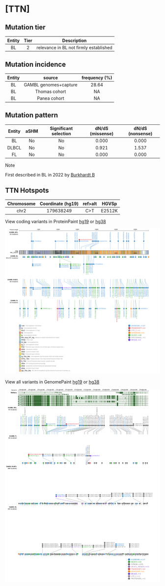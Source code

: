 # [TTN]

## Mutation tier

|Entity|Tier|Description                           |
|:------:|:----:|--------------------------------------|
|BL    |2   |relevance in BL not firmly established|
## Mutation incidence

|Entity|source               |frequency (%)|
|:------:|:---------------------:|:-------------:|
|BL    |GAMBL genomes+capture|28.64        |
|BL    |Thomas cohort        |   NA        |
|BL    |Panea cohort         |   NA        |

## Mutation pattern

|Entity|aSHM|Significant selection|dN/dS (missense)|dN/dS (nonsense)|
|:------:|:----:|:---------------------:|:----------------:|:----------------:|
|BL    |No  |No                   |0.000           |0.000           |
|DLBCL |No  |No                   |0.921           |1.537           |
|FL    |No  |No                   |0.000           |0.000           |


> [!NOTE]
> First described in BL in 2022 by [Burkhardt B](https://pubmed.ncbi.nlm.nih.gov/35794096)


 ## TTN Hotspots

| Chromosome |Coordinate (hg19) | ref>alt | HGVSp | 
 | :---:| :---: | :--: | :---: |
| chr2 | 179638249 | C>T | E2512K |

View coding variants in ProteinPaint [hg19](https://www.bcgsc.ca/downloads/morinlab/GAMBL/test/genes/TTN_protein.html)  or [hg38](https://www.bcgsc.ca/downloads/morinlab/GAMBL/test/genes/TTN_protein_hg38.html)

![image](images/proteinpaint/TTN_NM_133378.svg)

View all variants in GenomePaint [hg19](https://www.bcgsc.ca/downloads/morinlab/GAMBL/test/genes/TTN.html)  or [hg38](https://www.bcgsc.ca/downloads/morinlab/GAMBL/test/genes/TTN_hg38.html)

![image](images/proteinpaint/TTN.svg)
